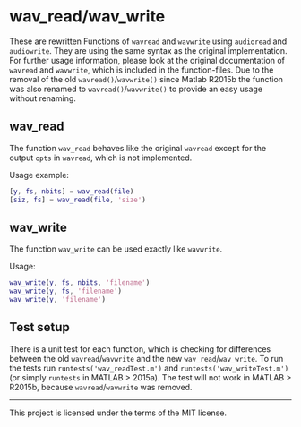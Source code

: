 # wav_read/wav_write
These are rewritten Functions of `wavread` and `wavwrite` using `audioread` and
`audiowrite`. They are using the same syntax as the original implementation. For
further usage information, please look at the original documentation of
`wavread` and `wavwrite`, which is included in the function-files. Due to the 
removal of the old `wavread()`/`wavwrite()` since Matlab R2015b the function 
was also renamed to `wavread()`/`wavwrite()` to provide an easy usage without 
renaming.

## wav_read
The function `wav_read` behaves like the original `wavread` except for the
output `opts` in `wavread`, which is not implemented.


Usage example:
```matlab
[y, fs, nbits] = wav_read(file)
[siz, fs] = wav_read(file, 'size')
```

## wav_write
The function `wav_write` can be used exactly like `wavwrite`.

Usage:
```matlab
wav_write(y, fs, nbits, 'filename')
wav_write(y, fs, 'filename')
wav_write(y, 'filename')
```

## Test setup
There is a unit test for each function, which is checking for differences
between the old `wavread`/`wavwrite` and the new `wav_read`/`wav_write`. To run
the tests run `runtests('wav_readTest.m')` and `runtests('wav_writeTest.m')` (or
simply `runtests` in MATLAB > 2015a). The test will not work in MATLAB > R2015b, 
because `wavread`/`wavwrite` was removed.


---------------
This project is licensed under the terms of the MIT license.


